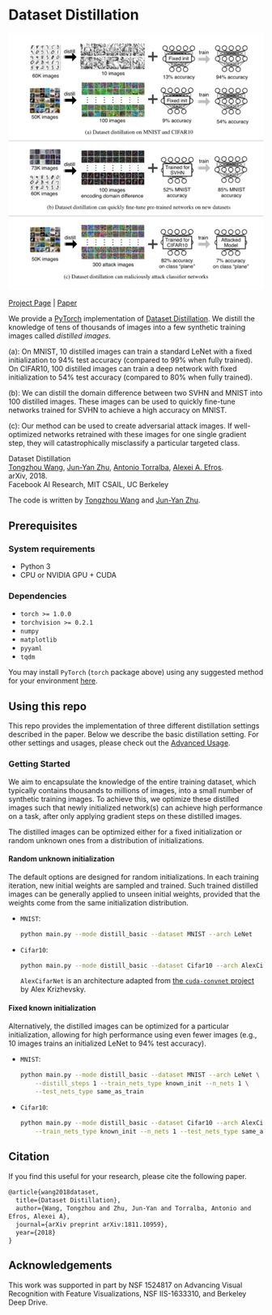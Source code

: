 # Dataset Distillation

<p align="center"><img src='docs/teaser.png' width=800></p>

[Project Page](https://ssnl.github.io/dataset_distillation/) |  [Paper](https://arxiv.org/pdf/1811.10959.pdf)


We provide a [PyTorch](https://pytorch.org) implementation of [Dataset Distillation](https://ssnl.github.io/dataset_distillation). We distill the knowledge of tens of thousands of images into a few synthetic training images called *distilled images*.

(a): On MNIST, 10 distilled images can train a standard LeNet with a fixed initialization to 94% test accuracy (compared to 99% when fully trained).
On CIFAR10, 100 distilled images can train a deep network with fixed initialization to 54% test accuracy (compared to 80% when fully trained).

(b): We can distill the domain difference between two SVHN and MNIST into 100 distilled images. These images can be used to quickly fine-tune networks trained for SVHN to achieve a high accuracy on MNIST.

(c): Our method can be used to create adversarial attack images. If well-optimized networks retrained with these images for one single
gradient step, they will catastrophically misclassify a particular targeted class.

<!-- **Dataset Distillation**: [Project](https://ssnl.github.io/dataset_distillation), [Paper](https://arxiv.org/pdf/1811.10959.pdf). -->


Dataset Distillation<br>
[Tongzhou Wang](https://ssnl.github.io/), [Jun-Yan Zhu](https://people.eecs.berkeley.edu/~junyanz/), [Antonio Torralba](https://web.mit.edu/torralba/www/), [Alexei A. Efros](https://people.eecs.berkeley.edu/~efros).<br>
arXiv, 2018.<br>
Facebook AI Research, MIT CSAIL, UC Berkeley

The code is written by [Tongzhou Wang](https://ssnl.github.io/) and [Jun-Yan Zhu](https://github.com/junyanz).

## Prerequisites

### System requirements
- Python 3
- CPU or NVIDIA GPU + CUDA

### Dependencies
- ``torch >= 1.0.0``
- ``torchvision >= 0.2.1``
- ``numpy``
- ``matplotlib``
- ``pyyaml``
- ``tqdm``

You may install `PyTorch` (`torch` package above) using any suggested method for your environment [here](https://pytorch.org/get-started/locally/).

## Using this repo

This repo provides the implementation of three different distillation settings described in the paper. Below we describe the basic distillation setting. For other settings and usages, please check out the [Advanced Usage](docs/advanced.md).

### Getting Started

We aim to encapsulate the knowledge of the entire training dataset, which typically contains thousands to millions of images, into a small number of synthetic training images. To achieve this, we optimize these distilled images such that newly initialized network(s) can achieve high performance on a task, after only applying gradient steps on these distilled images.

The distilled images can be optimized either for a  fixed initialization or random unknown ones from a distribution of initializations.

#### Random unknown initialization

The default options are designed for random initializations. In each training iteration, new initial weights are sampled and trained. Such trained distilled images can be generally applied to unseen initial weights, provided that the weights come from the same initialization distribution.

+ `MNIST`:

    ```sh
    python main.py --mode distill_basic --dataset MNIST --arch LeNet
    ```

+ `Cifar10`:

    ```sh
    python main.py --mode distill_basic --dataset Cifar10 --arch AlexCifarNet
    ```

    `AlexCifarNet` is an architecture adapted from [the `cuda-convnet` project](https://code.google.com/p/cuda-convnet2/) by Alex Krizhevsky.

#### Fixed known initialization

Alternatively, the distilled images can be optimized for a particular initialization, allowing for high performance using even fewer images (e.g., 10 images trains an initialized LeNet to 94% test accuracy).

+ `MNIST`:

    ```sh
    python main.py --mode distill_basic --dataset MNIST --arch LeNet \
        --distill_steps 1 --train_nets_type known_init --n_nets 1 \
        --test_nets_type same_as_train
    ```

+ `Cifar10`:

    ```sh
    python main.py --mode distill_basic --dataset Cifar10 --arch AlexCifarNet \
        --train_nets_type known_init --n_nets 1 --test_nets_type same_as_train
    ```

## Citation

If you find this useful for your research, please cite the following paper.

```
@article{wang2018dataset,
  title={Dataset Distillation},
  author={Wang, Tongzhou and Zhu, Jun-Yan and Torralba, Antonio and Efros, Alexei A},
  journal={arXiv preprint arXiv:1811.10959},
  year={2018}
}
```

## Acknowledgements

This work was supported in part by NSF 1524817 on Advancing Visual Recognition with Feature Visualizations, NSF IIS-1633310, and Berkeley Deep Drive.
